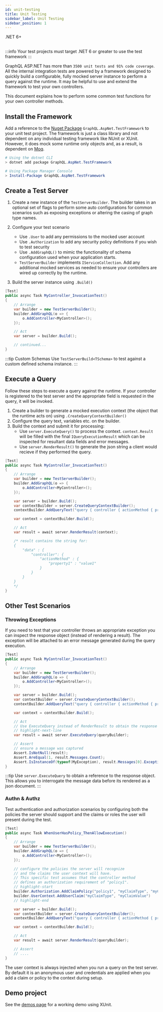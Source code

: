 ```yaml
---
id: unit-testing
title: Unit Testing
sidebar_label: Unit Testing
sidebar_position: 1
---
```


<span className="pill">.NET 6+</span>
<br/>
<br/>

:::info
Your test projects must target .NET 6 or greater to use the test framework
:::

GraphQL ASP.NET has more than `3500 unit tests and 91% code coverage`. All the internal integration tests are powered by a framework designed to quickly build a configurable, fully mocked server instance to perform a query against the runtime. It may be helpful to use and extend the framework to test your own controllers.

This document explains how to perform some common test functions for your own controller methods.


## Install the Framework

Add a reference to the [Nuget Package](https://www.nuget.org/packages/GraphQL.AspNet.TestFramework) `GraphQL.AspNet.TestFramework` to your unit test project. The framework is just a class library and not dependent on any individual testing framework like NUnit or XUnit. However, it does mock some runtime only objects and, as a result, is dependent on [Moq](https://www.nuget.org/packages/Moq).

```powershell title="Install the Test Framework"
# Using the dotnet CLI
> dotnet add package GraphQL.AspNet.TestFramework

# Using Package Manager Console
> Install-Package GraphQL.AspNet.TestFramework
```



## Create a Test Server

1. Create a new instance of the `TestServerBuilder`. The builder takes in an optional set of flags to perform some auto configurations for common scenarios such as exposing exceptions or altering the casing of graph type names.
2. Configure your test scenario

    - Use `.User` to add any permissions to the mocked user account
    - Use `.Authorization` to add any security policy definitions if you wish to test security
    - Use `.AddGraphQL()` to mimic the functionality of schema configuration used when your application starts.
    - `TestServerBuilder` implements `IServiceCollection`. Add any additional mocked services as needed to ensure your controllers are wired up correctly by the runtime.

3. Build the server instance using `.Build()`

```csharp title="Configuring a Test Server Instance"
[Test]
public async Task MyController_InvocationTest()
{
    // Arrange
    var builder = new TestServerBuilder();
    builder.AddGraphQL(o => {
        o.AddController<MyController>();
    });

    // Act
    var server = builder.Build();

    // continued...
}

```

:::tip Custom Schemas
Use `TestServerBuild<TSchema>` to test against a custom defined schema instance.
:::

## Execute a Query

Follow these steps to execute a query against the runtime. If your controller is registered to the test server and the appropriate field is requested in the query, it will be invoked.

1. Create a builder to generate a mocked execution context (the object that the runtime acts on) using `.CreateQueryContextBuilder()`
2. Configure the query text, variables etc. on the builder.
3. Build the context and submit it for processing:
    - Use `server.ExecuteQuery()` to process the context. `context.Result` will be filled with the final `IQueryExecutionResult` which can be inspected for resultant data fields and error messages.
    - Use `server.RenderResult()` to generate the json string a client would recieve if they performed the query.


```csharp title="Executing a Test Query"
[Test]
public async Task MyController_InvocationTest()
{    
    // Arrange
    var builder = new TestServerBuilder();
    builder.AddGraphQL(o => {
        o.AddController<MyController>();
    });

    var server = builder.Build();
    var contextBuilder = server.CreateQueryContextBuilder();
    contextBuilder.AddQueryText("query { controller { actionMethod { property1 } } }");

    var context = contextBuilder.Build();

    // Act
    var result = await server.RenderResult(context);

    /* result contains the string for:
    {
        "data" : {
            "controller": {
                "actionMethod" : {
                    "property1" : "value1"
                }
            }
        }
    }
    */
}
```

## Other Test Scenarios

### Throwing Exceptions 
If you need to test that your controller throws an appropriate exception you can inspect the response object (instead of rendering a result). The exception will be attached to an error message generated during the query execution.

```csharp title="Testing for Thrown Exceptions"
[Test]
public async Task MyController_InvocationTest()
{    
    // Arrange
    var builder = new TestServerBuilder();
    builder.AddGraphQL(o => {
        o.AddController<MyController>();
    });

    var server = builder.Build();
    var contextBuilder = server.CreateQueryContextBuilder();
    contextBuilder.AddQueryText("query { controller { actionMethod { property1 } } }");

    var context = contextBuilder.Build();

    // Act
    // Use ExecuteQuery instead of RenderResult to obtain the response object
    // highlight-next-line
    var result = await server.ExecuteQuery(queryBuilder);

    // Assert
    // ensure a message was captured
    Assert.IsNotNull(result);    
    Assert.AreEqual(1, result.Messages.Count);
    Assert.IsInstanceOf(typeof(MyException), result.Messages[0].Exception);
}
```

:::tip 
Use `server.ExecuteQuery` to obtain a reference to the response object. This allows you to interrogate the message data before its rendered as a json document.
:::


### Authn & Authz 

Test authentication and authorization scenarios by configuring both the policies the server should support and the claims or roles the user will present during the test.

```csharp
[Test]
public async Task WhenUserHasPolicy_ThenAllowExecution()
{    
    // Arrange
    var builder = new TestServerBuilder();
    builder.AddGraphQL(o => {
        o.AddController<MyController>();
    });

    // configure the policies the server will recognize
    // and the claims the user context will have.
    // This specific test assumes that the controller method 
    // defines an authorization requirement of "policy1".
    // highlight-start
    builder.Authorization.AddClaimPolicy("policy1", "myClaimType", "myClaimValue");
    builder.UserContext.AddUserClaim("myClaimType", "myClaimValue")
    // highlight-end

    var server = builder.Build();
    var contextBuilder = server.CreateQueryContextBuilder();
    contextBuilder.AddQueryText("query { controller { actionMethod { property1 } } }");

    var context = contextBuilder.Build();

    // Act
    var result = await server.RenderResult(queryBuilder);

    // Assert
    // ....
}
```

The user context is always injected when you run a query on the test server. By default it is an anonymous user and credentials are applied when you add a claim or policy to the context during setup. 

## Demo project
See the [demos page](../reference/demo-projects.md) for a working demo using XUnit. 